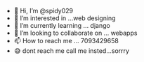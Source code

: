 - 👋 Hi, I’m @spidy029
- 👀 I’m interested in ...web designing
- 🌱 I’m currently learning ... django 
- 💞️ I’m looking to collaborate on ... webapps
- 📫 How to reach me ... 7093429658
- 😅 dont reach me call me insted...sorrry
<!---
spidy029/spidy029 is a ✨ special ✨ repository because its `README.md` (this file) appears on your GitHub profile.
You can click the Preview link to take a look at your changes.
--->


